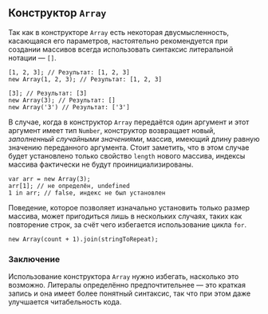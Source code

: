 ## Конструктор `Array`

Так как в конструкторе `Array` есть некоторая двусмысленность, касающаяся его параметров, настоятельно рекомендуется при создании массивов всегда использовать синтаксис литеральной нотации — `[]`.

    [1, 2, 3]; // Результат: [1, 2, 3]
    new Array(1, 2, 3); // Результат: [1, 2, 3]

    [3]; // Результат: [3]
    new Array(3); // Результат: []
    new Array('3') // Результат: ['3']

В случае, когда в конструктор `Array` передаётся один аргумент и этот аргумент имеет тип `Number`, конструктор возвращает новый, *заполненный случайными значениями*, массив, имеющий длину равную значению переданного аргумента. Стоит заметить, что в этом случае будет установлено только свойство `length` нового массива, индексы массива фактически не будут проинициализированы.

    var arr = new Array(3);
    arr[1]; // не определён, undefined
    1 in arr; // false, индекс не был установлен

Поведение, которое позволяет изначально установить только размер массива, может пригодиться лишь в нескольких случаях, таких как повторение строк, за счёт чего избегается использование цикла `for`.

    new Array(count + 1).join(stringToRepeat);

### Заключение

Использование конструктора `Array` нужно избегать, насколько это возможно. Литералы определённо предпочтительнее — это краткая запись и она имеет более понятный синтаксис, так что при этом даже улучшается читабельность кода.

